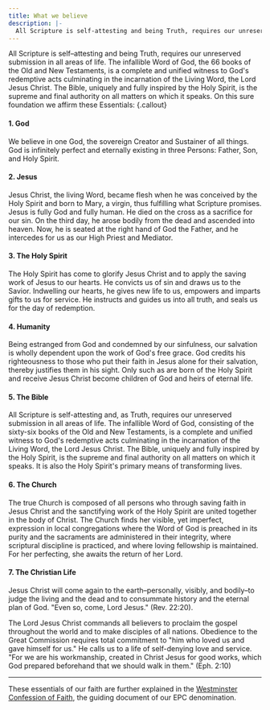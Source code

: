 ```yaml
---
title: What we believe
description: |-
  All Scripture is self-attesting and being Truth, requires our unreserved submission in all areas of life. The infallible Word of God, the 66 books of the Old and New Testaments, is a complete and unified witness to God's redemptive acts culminating in the incarnation of the Living Word, the Lord Jesus Christ. The Bible, uniquely and fully inspired by the Holy Spirit, is the supreme and final authority on all matters on which it speaks.
---
```


All Scripture is self–attesting and being Truth, requires our unreserved submission in all areas of life. The infallible Word of God, the 66 books of the Old and New Testaments, is a complete and unified witness to God's redemptive acts culminating in the incarnation of the Living Word, the Lord Jesus Christ. The Bible, uniquely and fully inspired by the Holy Spirit, is the supreme and final authority on all matters on which it speaks. On this sure foundation we affirm these Essentials:
{.callout}

#### 1. God

We believe in one God, the sovereign Creator and Sustainer of all things. God is infinitely perfect and eternally existing in three Persons: Father, Son, and Holy Spirit.

#### 2. Jesus

Jesus Christ, the living Word, became flesh when he was conceived by the Holy Spirit and born to Mary, a virgin, thus fulfilling what Scripture promises. Jesus is fully God and fully human. He died on the cross as a sacrifice for our sin. On the third day, he arose bodily from the dead and ascended into heaven. Now, he is seated at the right hand of God the Father, and he intercedes for us as our High Priest and Mediator.

#### 3. The Holy Spirit

The Holy Spirit has come to glorify Jesus Christ and to apply the saving work of Jesus to our hearts. He convicts us of sin and draws us to the Savior. Indwelling our hearts, he gives new life to us, empowers and imparts gifts to us for service. He instructs and guides us into all truth, and seals us for the day of redemption.

#### 4. Humanity

Being estranged from God and condemned by our sinfulness, our salvation is wholly dependent upon the work of God's free grace. God credits his righteousness to those who put their faith in Jesus alone for their salvation, thereby justifies them in his sight. Only such as are born of the Holy Spirit and receive Jesus Christ become children of God and heirs of eternal life.

#### 5. The Bible

All Scripture is self-attesting and, as Truth, requires our unreserved submission in all areas of life. The infallible Word of God, consisting of the sixty-six books of the Old and New Testaments, is a complete and unified witness to God's redemptive acts culminating in the incarnation of the Living Word, the Lord Jesus Christ. The Bible, uniquely and fully inspired by the Holy Spirit, is the supreme and final authority on all matters on which it speaks. It is also the Holy Spirit's primary means of transforming lives.

#### 6. The Church

The true Church is composed of all persons who through saving faith in Jesus Christ and the sanctifying work of the Holy Spirit are united together in the body of Christ. The Church finds her visible, yet imperfect, expression in local congregations where the Word of God is preached in its purity and the sacraments are administered in their integrity, where scriptural discipline is practiced, and where loving fellowship is maintained. For her perfecting, she awaits the return of her Lord.

#### 7. The Christian Life

Jesus Christ will come again to the earth–personally, visibly, and bodily–to judge the living and the dead and to consummate history and the eternal plan of God. "Even so, come, Lord Jesus." (Rev. 22:20).

The Lord Jesus Christ commands all believers to proclaim the gospel throughout the world and to make disciples of all nations. Obedience to the Great Commission requires total commitment to "him who loved us and gave himself for us." He calls us to a life of self-denying love and service. "For we are his workmanship, created in Christ Jesus for good works, which God prepared beforehand that we should walk in them." (Eph. 2:10)

---

These essentials of our faith are further explained in the [Westminster Confession of Faith](https://epc.org/wp-content/uploads/Files/1-Who-We-Are/B-About-The-EPC/WCF-ModernEnglish.pdf), the guiding document of our EPC denomination.
